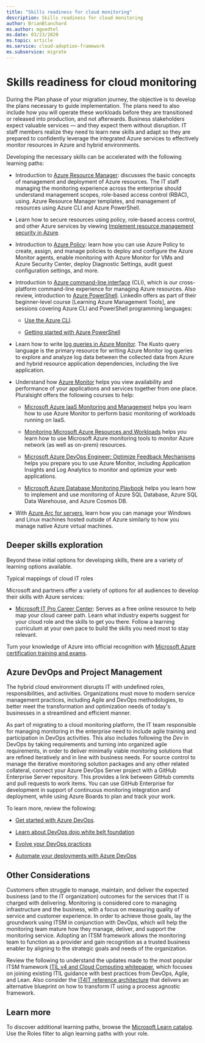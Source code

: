 ```yaml
---
title: "Skills readiness for cloud monitoring"
description: Skills readiness for cloud monitoring
author: BrianBlanchard
ms.author: mgoedtel
ms.date: 03/23/2020
ms.topic: article
ms.service: cloud-adoption-framework
ms.subservice: migrate
---
```


# Skills readiness for cloud monitoring

During the Plan phase of your migration journey, the objective is to develop the plans necessary to guide implementation. The plans need to also include how you will operate these workloads before they are transitioned or released into production, and not afterwards. Business stakeholders expect valuable services — and they expect them without disruption. IT staff members realize they need to learn new skills and adapt so they are prepared to confidently leverage the integrated Azure services to effectively monitor resources in Azure and hybrid environments. 

Developing the necessary skills can be accelerated with the following learning paths:

- Introduction to [Azure Resource Manager](https://docs.microsoft.com/azure/azure-resource-manager/management/overview): discusses the basic concepts of management and deployment of Azure resources. The IT staff managing the monitoring experience across the enterprise should understand management scopes, role-based access control (RBAC), using. Azure Resource Manager templates, and management of resources using Azure CLI and Azure PowerShell.

- Learn how to secure resources using policy, role-based access control, and other Azure services by viewing [Implement resource management security in Azure](https://docs.microsoft.com//learn/paths/implement-resource-mgmt-security/). 

- Introduction to [Azure Policy](https://docs.microsoft.com/azure/governance/policy/overview): learn how you can use Azure Policy to create, assign, and manage policies to deploy and configure the Azure Monitor agents, enable monitoring with Azure Monitor for VMs and Azure Security Center, deploy Diagnostic Settings, audit guest configuration settings, and more. 

- Introduction to [Azure command-line interface](https://docs.microsoft.com/cli/azure/get-started-with-azure-cli?view=azure-cli-latest) (CLI), which is our cross-platform command-line experience for managing Azure resources. Also review, introduction to [Azure PowerShell](https://docs.microsoft.com/powershell/azure/?view=azps-3.6.1). LinkedIn offers as part of their beginner-level course [Learning Azure Management Tools], are sessions covering Azure CLI and PowerShell programming languages:

   - [Use the Azure CLI](https://www.linkedin.com/learning/learning-azure-management-tools/use-the-azure-cli).
   
   - [Getting started with Azure PowerShell](https://www.linkedin.com/learning/learning-azure-management-tools/understand-azure-powershell) 

- Learn how to write [log queries in Azure Monitor](https://docs.microsoft.com/azure/azure-monitor/log-query/get-started-queries).  The Kusto query language is the primary resource for writing Azure Monitor log queries to explore and analyze log data between the collected data from Azure and hybrid resource application dependencies, including the live application.

- Understand how [Azure Monitor](https://docs.microsoft.com/azure/azure-monitor/overview) helps you view availability and performance of your applications and services together from one place. Pluralsight offers the following courses to help:

   - [Microsoft Azure IaaS Monitoring and Management](https://www.pluralsight.com/courses/azure-iaas-monitoring-management-getting-started) helps you learn how to use Azure Monitor to perform basic monitoring of workloads running on IaaS.

   - [Monitoring Microsoft Azure Resources and Workloads](https://www.pluralsight.com/courses/microsoft-azure-resources-workloads-monitoring) helps you learn how to use Microsoft Azure monitoring tools to monitor Azure network (as well as on-prem) resources.

   - [Microsoft Azure DevOps Engineer: Optimize Feedback Mechanisms](https://www.pluralsight.com/courses/microsoft-azure-optimize-feedback-mechanisms) helps you prepare you to use Azure Monitor, including Application Insights and Log Analytics to monitor and optimize your web applications.

   - [Microsoft Azure Database Monitoring Playbook](https://www.pluralsight.com/courses/microsoft-azure-database-playbook-monitoring) helps you learn how to implement and use monitoring of Azure SQL Database, Azure SQL Data Warehouse, and Azure Cosmos DB.

- With [Azure Arc for servers](https://docs.microsoft.com/azure/azure-arc/servers/overview), learn how you can manage your Windows and Linux machines hosted outside of Azure similarly to how you manage native Azure virtual machines.

## Deeper skills exploration

Beyond these initial options for developing skills, there are a variety of learning options available.

Typical mappings of cloud IT roles

Microsoft and partners offer a variety of options for all audiences to develop their skills with Azure services:

- [Microsoft IT Pro Career Center](https://www.microsoft.com/itpro): Serves as a free online resource to help map your cloud career path. Learn what industry experts suggest for your cloud role and the skills to get you there. Follow a learning curriculum at your own pace to build the skills you need most to stay relevant.

Turn your knowledge of Azure into official recognition with [Microsoft Azure certification training and exams]( https://www.microsoft.com/learning/azure-certification.aspx).

## Azure DevOps and Project Management

The hybrid cloud environment disrupts IT with undefined roles, responsibilities, and activities. Organizations must move to modern service management practices, including Agile and DevOps methodologies, to better meet the transformation and optimization needs of today's businesses in a streamlined and efficient manner. 

As part of migrating to a cloud monitoring platform, the IT team responsible for managing monitoring in the enterprise need to include agile training and participation in DevOps activities. This also includes following the *Dev* in DevOps by taking requirements and turning into organized agile requirements, in order to deliver minimally viable monitoring solutions that are refined iteratively and in line with business needs. For source control to manage the iterative monitoring solution packages and any other related collateral, connect your Azure DevOps Server project with a GitHub Enterprise Server repository. This provides a link between GitHub commits and pull requests to work items. You can use GitHub Enterprise for development in support of continuous monitoring integration and deployment, while using Azure Boards to plan and track your work.

To learn more, review the following:

- [Get started with Azure DevOps](https://docs.microsoft.com/learn/modules/get-started-with-devops/). 

- [Learn about DevOps dojo white belt foundation](https://docs.microsoft.com/learn/paths/devops-dojo-white-belt-foundation/)

- [Evolve your DevOps practices](https://docs.microsoft.com/learn/paths/evolve-your-devops-practices/)

- [Automate your deployments with Azure DevOps](https://docs.microsoft.com/learn/paths/automate-deployments-azure-devops/)

## Other Considerations

Customers often struggle to manage, maintain, and deliver the expected business (and to the IT organization) outcomes for the services that IT is charged with delivering. Monitoring is considered core to managing infrastructure and the business, with a focus on measuring quality of service and customer experience.  In order to achieve those goals, lay the groundwork using ITSM in conjunction with DevOps, which will help the monitoring team mature how they manage, deliver, and support the monitoring service. Adopting an ITSM framework allows the monitoring team to function as a provider and gain recognition as a trusted business enabler by aligning to the strategic goals and needs of the organization.

Review the following to understand the updates made to the most popular ITSM framework [ITIL v4 and Cloud Computing whitepaper](https://www.axelos.com/case-studies-and-white-papers/itil-4-and-the-cloud), which focuses on joining existing ITIL guidance with best practices from DevOps, Agile, and Lean. Also consider the [IT4IT reference architecture](https://www.opengroup.org/it4it) that delivers an alternative blueprint on how to transform IT using a process agnostic framework.

## Learn more

To discover additional learning paths, browse the [Microsoft Learn catalog](https://docs.microsoft.com/learn/browse). Use the Roles filter to align learning paths with your role.